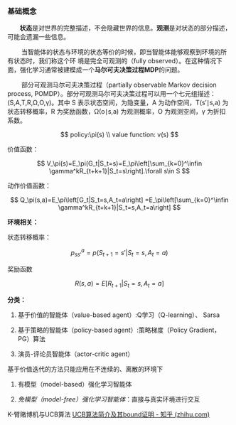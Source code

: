 ### 基础概念

       **状态**是对世界的完整描述，不会隐藏世界的信息。**观测**是对状态的部分描述，可能会遗漏一些信息。

        当智能体的状态与环境的状态等价的时候，即当智能体能够观察到环境的所有状态时，我们称这个环 境是完全可观测的（fully observed）。在这种情况下面，强化学习通常被建模成一个**马尔可夫决策过程MDP**的问题。

        部分可观测马尔可夫决策过程（partially observable Markov decision process, POMDP）。部分可观测马尔可夫决策过程可以用一个七元组描述：(S,A,T,R,Ω,O,γ)。其中 S 表示状态空间，为隐变量，A 为动作空间，T(s′∣s,a) 为状态转移概率，R 为奖励函数，Ω(o∣s,a) 为观测概率，O 为观测空间，γ 为折扣系数。

$$
policy:\pi(s)
\\
value function: v(s)
$$

价值函数：

$$
V_\pi(s)=E_\pi(G_t|S_t=s)=E_\pi\left[\sum_{k=0}^\infin 
\gamma^kR_{t+k+1}|S_t=s\right].\forall s\in S
$$

动作价值函数：

$$
Q_\pi(s,a)=E_\pi\left[G_t|S_t=s,A_t=a\right]
=E_\pi\left[\sum_{k=0}^\infin
\gamma^kR_{t+k+1}|S_t=s,A_t=a\right]
$$

**环境相关：**

状态转移概率：

$$
p_{ss'}^a=p(S_{t+1}=s'|S_t=s,A_t=a)
$$

奖励函数

$$
R(s,a) = E\left[
R_{t+1}|S_t=s,A_t=a
\right]
$$

**分类：**

1. 基于价值的智能体（value-based agent）:Q学习（Q-learning）、 Sarsa

2. 基于策略的智能体（policy-based agent）:策略梯度（Policy Gradient，PG）算法

3. 演员-评论员智能体（actor-critic agent）

基于价值迭代的方法只能应用在不连续的、离散的环境下

1. 有模型（model-based）强化学习智能体

2. *免模型（model-free）强化学习智能体*：直接与真实环境进行交互

K-臂赌博机与UCB算法 [UCB算法简介及其bound证明 - 知乎 (zhihu.com)](https://zhuanlan.zhihu.com/p/394688802)
